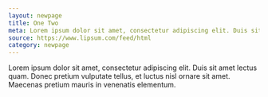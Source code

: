 ```yaml
---
layout: newpage
title: One Two
meta: Lorem ipsum dolor sit amet, consectetur adipiscing elit. Duis sit amet lectus quam. Donec pretium vulputate tellus, et luctus nisl ornare sit amet. Maecenas pretium mauris in venenatis elementum. Nullam tincidunt orci vitae est fermentum gravida. Curabitur luctus mi nibh, sit amet accumsan mauris faucibus et. Nam maximus diam in nisl hendrerit pharetra. 
source: https://www.lipsum.com/feed/html
category: newpage
---
```


Lorem ipsum dolor sit amet, consectetur adipiscing elit. Duis sit amet lectus quam. Donec pretium vulputate tellus, et luctus nisl ornare sit amet. Maecenas pretium mauris in venenatis elementum.